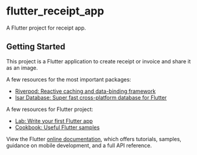 # flutter_receipt_app

A Flutter project for receipt app.

## Getting Started

This project is a Flutter application to create receipt or invoice and
share it as an image.

A few resources for the most important packages:

- [Riverpod: Reactive caching and data-binding framework](https://riverpod.dev/docs/getting_started/)
- [Isar Database: Super fast cross-platform database for Flutter](https://isar.dev/tutorials/quickstart.html)

A few resources for Flutter project:

- [Lab: Write your first Flutter app](https://docs.flutter.dev/get-started/codelab)
- [Cookbook: Useful Flutter samples](https://docs.flutter.dev/cookbook)

View the Flutter [online documentation](https://docs.flutter.dev/), which offers tutorials,
samples, guidance on mobile development, and a full API reference.
